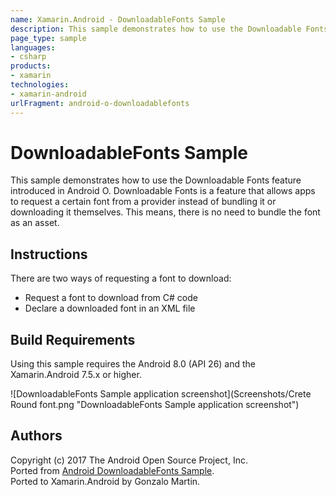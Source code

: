 ```yaml
---
name: Xamarin.Android - DownloadableFonts Sample
description: This sample demonstrates how to use the Downloadable Fonts feature introduced in Android O. Downloadable Fonts is a feature that allows apps to...
page_type: sample
languages:
- csharp
products:
- xamarin
technologies:
- xamarin-android
urlFragment: android-o-downloadablefonts
---
```

# DownloadableFonts Sample

This sample demonstrates how to use the Downloadable Fonts feature introduced in Android O. Downloadable Fonts is a feature that allows apps to request a certain font from a provider instead of bundling it or downloading it themselves. This means, there is no need to bundle the font as an asset.

## Instructions

There are two ways of requesting a font to download:
- Request a font to download from C# code
- Declare a downloaded font in an XML file

## Build Requirements
Using this sample requires the Android 8.0 (API 26) and the Xamarin.Android 7.5.x or higher.


![DownloadableFonts Sample application screenshot](Screenshots/Crete Round font.png "DownloadableFonts Sample application screenshot")

## Authors
Copyright (c) 2017 The Android Open Source Project, Inc.  
Ported from [Android DownloadableFonts Sample](https://github.com/googlesamples/android-DownloadableFonts).  
Ported to Xamarin.Android by Gonzalo Martin.